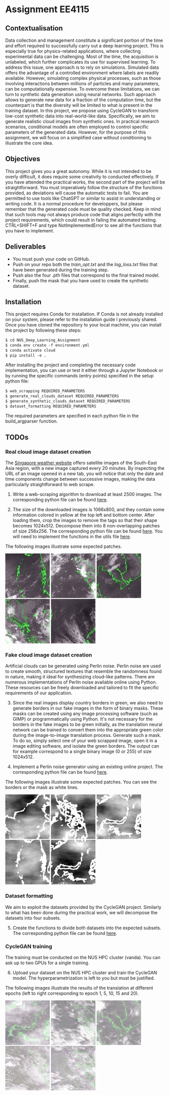 # Assignment EE4115

## Contextualisation

Data collection and management constitute a significant portion of the time and effort required to successfully carry out a deep learning project. This is especially true for physics-related applications, where collecting experimental data can be challenging. Most of the time, the acquisition is unlabeled, which further complicates its use for supervised learning. To address this issue, one approach is to rely on simulations. Simulated data offers the advantage of a controlled environment where labels are readily available. However, simulating complex physical processes, such as those involving interactions between millions of particles and many parameters, can be computationally expensive. To overcome these limitations, we can turn to synthetic data generation using neural networks. Such approach allows to generate new data for a fraction of the computation time, but the counterpart is that the diversity will be limited to what is present in the training dataset. In this project, we propose using CycleGAN to transform low-cost synthetic data into real-world-like data. Specifically, we aim to generate realistic cloud images from synthetic ones. In practical research scenarios, conditional models are often employed to control specific parameters of the generated data. However, for the purpose of this assignment, we will focus on a simplified case without conditioning to illustrate the core idea.

## Objectives

This project gives you a great autonomy. While it is not intended to be overly difficult, it does require some creativity to conducted effectively. If you have attended the practical works, the second part of the project will be straightforward. You must imperatively follow the structure of the functions provided, as deviations will cause the automatic tests to fail. You are permitted to use tools like ChatGPT or similar to assist in understanding or writing code. It is a normal procedure for developpers, but please remember that the generated code must be quality checked. Keep in mind that such tools may not always produce code that aligns perfectly with the project requirements, which could result in failing the automated testing. CTRL+SHIFT+F and type NotImplementedError to see all the functions that you have to implement.

## Deliverables

* You must push your code on GitHub.
* Push on your repo both the *train_opt.txt* and the *log_loss.txt* files that have been generated during the training step.
* Push also the four .pth files that correspond to the final trained model.
* Finally, push the mask that you have used to create the synthetic dataset.

## Installation

This project requires Conda for installation. If Conda is not already installed on your system, please refer to the installation guide I previously shared. Once you have cloned the repository to your local machine, you can install the project by following these steps:

```console
$ cd NUS_Deep_Learning_Assignment
$ conda env create -f environment.yml
$ conda activate cloud
$ pip install -e .
```

After installing the project and completing the necessary code implementation, you can use or test it either through a Jupyter Notebook or by running the specific commands (entry points) specified in the setup python file:

```console
$ web_scrapping REQUIRED_PARAMETERS
$ generate_real_clouds_dataset REQUIRED_PARAMETERS
$ generate_synthetic_clouds_dataset REQUIRED_PARAMETERS
$ dataset_formatting REQUIRED_PARAMETERS
```

The required parameters are specified in each python file in the build_argparser function.

## TODOs

### Real cloud image dataset creation

The [Singapore weather website](https://www.nea.gov.sg/corporate-functions/weather/satellite-images) offers satellite images of the South-East Asia region, with a new image captured every 20 minutes. By inspecting the URL of an image opened in a new tab, you will notice that only the date and time components change between successive images, making the data particularly straightforward to web scrape.

1. Write a web-scraping algorithm to download at least 2500 images. The corresponding python file can be found [here](https://github.com/mdellaiera/NUS_Deep_Learning_Assignment/blob/main/cloud/scripts/web_scrapping.py).

2. The size of the downloaded images is 1066x800, and they contain some information colored in yellow at the top left and bottom center. After loading them, crop the images to remove the tags so that their shape becomes 1024x512. Decompose them into 8 non-overlapping patches of size 256x256. The corresponding python file can be found [here](https://github.com/mdellaiera/NUS_Deep_Learning_Assignment/blob/main/cloud/scripts/generate_real_clouds_dataset.py). You will need to implement the functions in the utils file [here](https://github.com/mdellaiera/NUS_Deep_Learning_Assignment/blob/main/cloud/scripts/web_scrapping.py).

The following images illustrate some expected patches.

<img src="./cloud/imgs/0.png" alt="drawing" width="140"/>
<img src="./cloud/imgs/1.png" alt="drawing" width="140"/>
<img src="./cloud/imgs/2.png" alt="drawing" width="140"/>
<img src="./cloud/imgs/3.png" alt="drawing" width="140"/>
<img src="./cloud/imgs/4.png" alt="drawing" width="140"/>

### Fake cloud image dataset creation

Artificial clouds can be generated using Perlin noise. Perlin noise are used to create smooth, structured textures that resemble the randomness found in nature, making it ideal for synthesizing cloud-like patterns. There are numerous implementations of Perlin noise available online using Python. These resources can be freely downloaded and tailored to fit the specific requirements of our application.

3. Since the real images display country borders in green, we also need to generate borders in our fake images in the form of binary masks. These masks can be created using any image processing software (such as GIMP) or programmatically using Python. It's not necessary for the borders in the fake images to be green initially, as the translation neural network can be trained to convert them into the appropriate green color during the image-to-image translation process. Generate such a mask. To do so, simply select one of your web scrapped image, open it in a image editing software, and isolate the green borders. The output can for example correspond to a single binary image (0 or 255) of size 1024x512.

4. Implement a Perlin noise generator using an existing online project. The corresponding python file can be found [here](https://github.com/mdellaiera/NUS_Deep_Learning_Assignment/blob/main/cloud/scripts/generate_synthetic_clouds_dataset.py).

The following images illustrate some expected patches. You can see the borders or the mask as white lines.

<img src="./cloud/imgs/5.png" alt="drawing" width="140"/>
<img src="./cloud/imgs/6.png" alt="drawing" width="140"/>
<img src="./cloud/imgs/7.png" alt="drawing" width="140"/>
<img src="./cloud/imgs/8.png" alt="drawing" width="140"/>
<img src="./cloud/imgs/9.png" alt="drawing" width="140"/>

### Dataset formatting

We aim to exploit the datasets provided by the CycleGAN project. Similarly to what has been done during the practical work, we will decompose the datasets into four subsets.

5. Create the functions to divide both datasets into the expected subsets. The corresponding python file can be found [here](https://github.com/mdellaiera/NUS_Deep_Learning_Assignment/blob/main/cloud/scripts/dataset_formatting.py).

### CycleGAN training

The training must be conducted on the NUS HPC cluster (vanda). You can ask up to two GPUs for a single training.

6. Upload your dataset on the NUS HPC cluster and train the CycleGAN model. The hyperparametrization is left to you but must be justified.

The following images illustrate the results of the translation at different epochs (left to right corresponding to epoch 1, 5, 10, 15 and 20).

<img src="./cloud/imgs/epoch001_fake_A.png" alt="drawing" width="140"/>
<img src="./cloud/imgs/epoch005_fake_A.png" alt="drawing" width="140"/>
<img src="./cloud/imgs/epoch010_fake_A.png" alt="drawing" width="140"/>
<img src="./cloud/imgs/epoch015_fake_A.png" alt="drawing" width="140"/>
<img src="./cloud/imgs/epoch020_fake_A.png" alt="drawing" width="140"/>